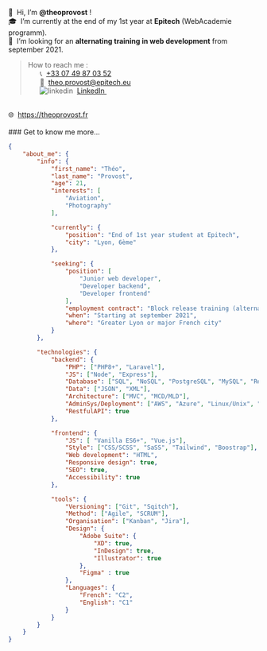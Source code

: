 👋&nbsp;&nbsp;Hi, I’m **@theoprovost** ! <br>
🎓&nbsp;&nbsp;I’m currently at the end of my 1st year at **Epitech** (WebAcademie programm).  <br>
👀&nbsp;&nbsp;I’m looking for an **alternating training in web development** from september 2021.<br>

>How to reach me :  <br>
&nbsp;&nbsp;&nbsp;&nbsp;&nbsp;&nbsp;📞&nbsp;&nbsp;<a href="tel:+330749870352">+33 07 49 87 03 52</a><br>
&nbsp;&nbsp;&nbsp;&nbsp;&nbsp;&nbsp;📩&nbsp;&nbsp;<a href="mail:theo.provost@epitech.eu">theo.provost@epitech.eu</a><br>
&nbsp;&nbsp;&nbsp;&nbsp;&nbsp;
    <img src="https://i.stack.imgur.com/gVE0j.png" alt="linkedin">&nbsp;&nbsp;<a href="https://www.linkedin.com/in/theoprovost" rel="nofollow noreferrer">LinkedIn
  </a> &nbsp;
  <br>
🌐&nbsp;&nbsp;<a href="https://theoprovost.fr">https://theoprovost.fr</a> <br>
<br>
### Get to know me more...

```json
{
    "about_me": {
        "info": {
            "first_name": "Théo",
            "last_name": "Provost",
            "age": 21,
            "interests": [
                "Aviation",
                "Photography"
            ],

            "currently": {
                "position": "End of 1st year student at Epitech",
                "city": "Lyon, 6ème"
            },

            "seeking": {
                "position": [
                    "Junior web developer",
                    "Developer backend",
                    "Developer frontend"
                ],
                "employment contract": "Block release training (alternance/profesionnalisation)",
                "when": "Starting at september 2021",
                "where": "Greater Lyon or major French city"
            }
        },

        "technologies": {
            "backend": {
                "PHP": ["PHP8+", "Laravel"],
                "JS": ["Node", "Express"],
                "Database": ["SQL", "NoSQL", "PostgreSQL", "MySQL", "Redis", "MongoDB"],
                "Data": ["JSON", "XML"],
                "Architecture": ["MVC", "MCD/MLD"],
                "AdminSys/Deployment": ["AWS", "Azure", "Linux/Unix", "Nginx", "Docker"],
                "RestfulAPI": true
            },

            "frontend": {
                "JS": [ "Vanilla ES6+", "Vue.js"],
                "Style": ["CSS/SCSS", "SaSS", "Tailwind", "Boostrap"],
                "Web development": "HTML",
                "Responsive design": true,
                "SEO": true,
                "Accessibility": true
            },

            "tools": {
                "Versioning": ["Git", "Sqitch"],
                "Method": ["Agile", "SCRUM"],
                "Organisation": ["Kanban", "Jira"],
                "Design": {
                    "Adobe Suite": {
                        "XD": true,
                        "InDesign": true,
                        "Illustrator": true
                    },
                    "Figma" : true
                },
                "Languages": {
                    "French": "C2",
                    "English": "C1"
                }
            }
        }
    }
}
```
